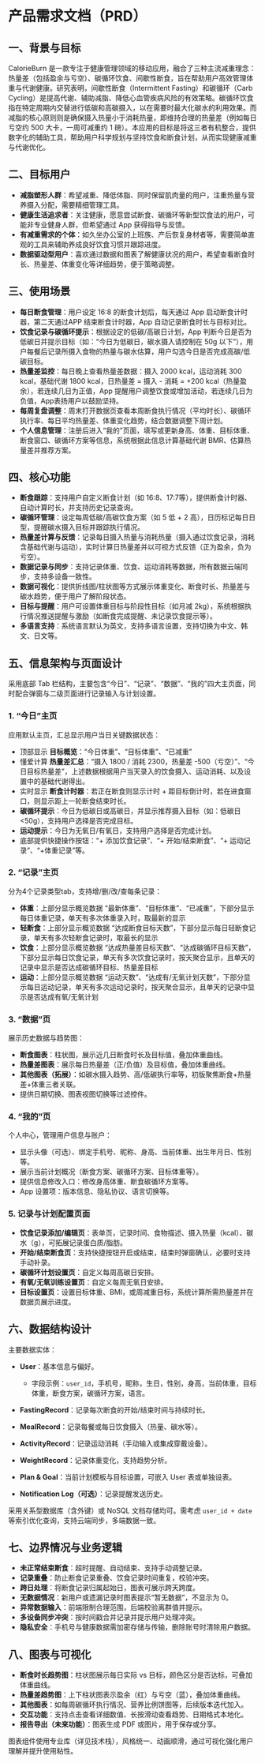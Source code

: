 # 产品需求文档（PRD）

## 一、背景与目标

CalorieBurn 是一款专注于健康管理领域的移动应用，融合了三种主流减重理念：热量差（包括盈余与亏空）、碳循环饮食、间歇性断食，旨在帮助用户高效管理体重与代谢健康。研究表明，间歇性断食（Intermittent Fasting）和碳循环（Carb Cycling）是提高代谢、辅助减脂、降低心血管疾病风险的有效策略。碳循环饮食指在特定周期内交替进行低碳和高碳摄入，以在需要时最大化碳水的利用效果。而减脂的核心原则则是确保摄入热量小于消耗热量，即维持合理的热量差（例如每日亏空约 500 大卡，一周可减重约 1 磅）。本应用的目标是将这三者有机整合，提供数字化的辅助工具，帮助用户科学规划与坚持饮食和断食计划，从而实现健康减重与代谢优化。

## 二、目标用户

* **减脂塑形人群**：希望减重、降低体脂、同时保留肌肉量的用户，注重热量与营养摄入分配，需要精细管理工具。
* **健康生活追求者**：关注健康，愿意尝试断食、碳循环等新型饮食法的用户，可能非专业健身人群，但希望通过 App 获得指导与反馈。
* **有减重需求的个体**：如久坐办公室的上班族、产后恢复身材者等，需要简单直观的工具来辅助养成良好饮食习惯并跟踪进度。
* **数据驱动型用户**：喜欢通过数据和图表了解健康状况的用户，希望查看断食时长、热量差、体重变化等详细趋势，便于策略调整。

## 三、使用场景

* **每日断食管理**：用户设定 16:8 的断食计划后，每天通过 App 启动断食计时器，第二天通过APP 结束断食计时器，App 自动记录断食时长与目标对比。
* **饮食记录与碳循环提示**：根据设定的低碳/高碳日计划，App 判断今日是否为低碳日并提示目标（如：“今日为低碳日，碳水摄入请控制在 50g 以下”），用户每餐后记录所摄入食物的热量与碳水估算，用户勾选今日是否完成高碳/低碳目标。
* **热量差监控**：每日晚上查看热量差数据：摄入 2000 kcal，运动消耗 300 kcal，基础代谢 1800 kcal，日热量差 = 摄入 - 消耗 = +200 kcal（热量盈余），若连续几日为正值，App 提醒用户调整饮食或增加活动，若连续几日为负值，App表扬用户以鼓励坚持。
* **每周复盘调整**：周末打开数据页查看本周断食执行情况（平均时长）、碳循环执行率、每日平均热量差、体重变化趋势，结合数据调整下周计划。
* **个人信息管理**：注册后进入“我的”页面，填写或更新身高、体重、目标体重、断食窗口、碳循环方案等信息，系统根据此信息计算基础代谢 BMR、估算热量差并推荐方案。

## 四、核心功能

* **断食跟踪**：支持用户自定义断食计划（如 16:8、17:7等），提供断食计时器、自动计算时长，并支持历史记录查询。
* **碳循环管理**：设定每周低碳/高碳饮食方案（如 5 低 + 2 高），日历标记每日日型，提醒碳水摄入目标并跟踪执行情况。
* **热量差计算与反馈**：记录每日摄入热量与消耗热量（摄入通过饮食记录，消耗含基础代谢与运动），实时计算日热量差并以可视方式反馈（正为盈余，负为亏空）。
* **数据记录与同步**：支持记录体重、饮食、运动消耗等数据，所有数据云端同步，支持多设备一致性。
* **数据可视化**：提供折线图/柱状图等方式展示体重变化、断食时长、热量差与碳水趋势，便于用户了解阶段状态。
* **目标与提醒**：用户可设置体重目标与阶段性目标（如月减 2kg），系统根据执行情况推送提醒与激励（如断食完成提醒、未记录饮食提示等）。
* **多语言支持**：系统语言默认为英文，支持多语言设置，支持切换为中文、韩文、日文等。

## 五、信息架构与页面设计

采用底部 Tab 栏结构，主要包含“今日”、“记录”、“数据”、“我的”四大主页面，同时配合弹窗与二级页面进行记录输入与计划设置。

### 1. “今日”主页

应用默认主页，汇总显示用户当日关键数据状态：

* 顶部显示 **目标概览**：“今日体重”、“目标体重”、“已减重”
* 懂爱计算 **热量差汇总**：“摄入 1800 / 消耗 2300，热量差 -500（亏空）”、“今日目标热量差”，上述数据根据用户当天录入的饮食摄入、运动消耗、以及设置中的基础代谢得出。
* 实时显示 **断食计时器**：若正在断食则显示计时 + 距目标倒计时，若在进食窗口，则显示距上一轮断食结束时长。
* **碳循环提示**：今日为低碳日或高碳日，并显示推荐摄入目标（如：低碳日<50g），支持用户选择是否完成目标。
* **运动提示**：今日为无氧日/有氧日，支持用户选择是否完成计划。
* 底部提供快捷操作按钮：“+ 添加饮食记录”、“+ 开始/结束断食”、“+ 运动记录”、“+体重记录”等。

### 2. “记录”主页

分为4个记录类型tab，支持增/删/改/查每条记录：

* **体重**：上部分显示概览数据 “最新体重”、“目标体重”、“已减重”，下部分显示每日体重记录，单天有多次体重录入时，取最新的显示
* **轻断食**：上部分显示概览数据 “达成断食目标天数”，下部分显示每日轻断食记录，单天有多次轻断食记录时，取最长的显示
* **饮食**：上部分显示概览数据 “达成热量差目标天数”、“达成碳循环目标天数”，下部分显示每日饮食记录，单天有多次饮食记录时，按天聚合显示，且单天的记录中显示是否达成碳循环目标、热量差目标
* **运动**：上部分显示概览数据 “运动天数”、“达成有/无氧计划天数”，下部分显示每日运动记录，单天有多次运动记录时，按天聚合显示，且单天的记录中显示是否达成有氧/无氧计划

### 3. “数据”页

展示历史数据与趋势图：

* **断食图表**：柱状图，展示近几日断食时长及目标值，叠加体重曲线。
* **热量差图表**：展示每日热量差（正/负值）及目标值，叠加体重曲线。
* **其他图表（拓展）**：如碳水摄入趋势、高/低碳执行率等，初版聚焦断食+热量差+体重三者关联。
* 提供日期切换、图表视图切换等过滤控件。

### 4. “我的”页

个人中心，管理用户信息与账户：

* 显示头像（可选）、绑定手机号、昵称、身高、当前体重、出生年月日、性别等。
* 展示当前计划概况（断食方案、碳循环方案、目标体重等）。
* 提供信息修改入口：修改身高体重、断食碳循环方案等。
* App 设置项：版本信息、隐私协议、语言切换等。

### 5. 记录与计划配置页面

* **饮食记录添加/编辑页**：表单页，记录时间、食物描述、摄入热量（kcal）、碳水（g），可拓展记录蛋白质/脂肪。
* **开始/结束断食页**：支持快捷按钮开启或结束，结束时弹窗确认，必要时支持手动补录。
* **碳循环计划设置页**：自定义每周高碳日安排。
* **有氧/无氧训练设置页**：自定义每周无氧日安排。
* **目标设置页**：设置目标体重、BMI，或周减重目标，系统计算所需热量差并在数据页展示进度。

## 六、数据结构设计

主要数据实体：

* **User**：基本信息与偏好。

  * 字段示例：`user_id`，手机号，昵称，生日，性别，身高，当前体重，目标体重，断食方案，碳循环方案，语言。

* **FastingRecord**：记录每次断食的开始/结束时间与持续时长。

* **MealRecord**：记录每餐或每日饮食摄入（热量、碳水等）。

* **ActivityRecord**：记录运动消耗（手动输入或集成穿戴设备）。

* **WeightRecord**：记录体重变化，支持趋势分析。

* **Plan & Goal**：当前计划模板与目标设置，可嵌入 User 表或单独设表。

* **Notification Log（可选）**：记录提醒发送历史。

采用关系型数据库（含外键）或 NoSQL 文档存储均可。需考虑 `user_id + date` 等索引优化查询，支持云端同步，多端数据一致。

## 七、边界情况与业务逻辑

* **未正常结束断食**：超时提醒、自动结束、支持手动调整记录。
* **记录重叠**：防止断食记录重叠、饮食记录时间重复，校验冲突。
* **跨日处理**：将断食记录归属起始日，图表可展示跨天跨度。
* **无数据情况**：新用户或遗漏记录时图表提示“暂无数据”，不显示为 0。
* **异常数据输入**：前端限制合理范围，后端校验离群值并提示。
* **多设备同步冲突**：按时间戳合并记录并提示用户处理冲突。
* **隐私安全**：手机号与健康数据需加密存储与传输，删除账号时清除用户数据。

## 八、图表与可视化

* **断食时长趋势图**：柱状图展示每日实际 vs 目标，颜色区分是否达标，可叠加体重曲线。
* **热量差趋势图**：上下柱状图表示盈余（红）与亏空（蓝），叠加体重曲线。
* **其他图表**：如每周碳循环执行情况、营养比例饼图等，后续版本迭代加入。
* **交互功能**：支持点击查看详细数值、长按滑动查看趋势、日期格式本地化。
* **报告导出（未来功能）**：图表生成 PDF 或图片，用于保存或分享。

图表组件使用专业库（详见技术栈），风格统一、动画顺滑，通过可视化强化用户理解并提升使用粘性。
